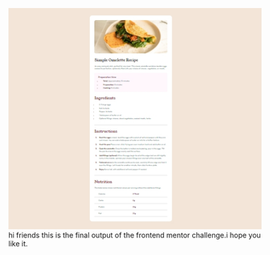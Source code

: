 ![alt text](Screenshot.jpeg)
hi friends this is the final output of the frontend mentor challenge.i hope you like it.